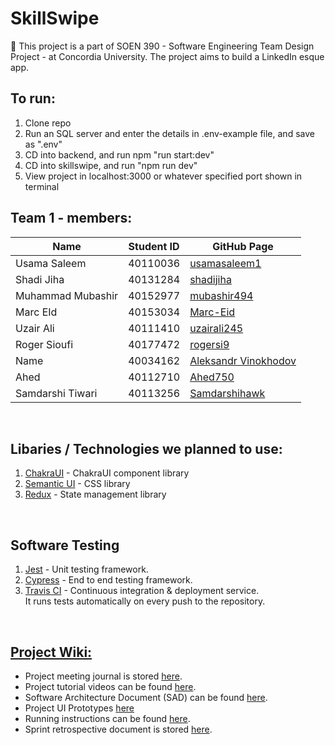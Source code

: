 # SkillSwipe
🚀
This project is a part of SOEN 390 - Software Engineering Team Design Project - at Concordia University. The project aims to build a LinkedIn esque app.
<br />

## To run:
1. Clone repo
2. Run an SQL server and enter the details in .env-example file, and save as ".env" 
3. CD into backend, and run npm "run start:dev"
4. CD into skillswipe, and run "npm run dev"
5. View project in localhost:3000 or whatever specified port shown in terminal 

## Team 1 - members:

| Name              | Student ID | GitHub Page                                       |
| ----------------- | ---------- | ------------------------------------------------- |
| Usama Saleem      | 40110036   | [usamasaleem1](https://github.com/usamasaleem1)   |
| Shadi Jiha        | 40131284   | [shadijiha](https://github.com/shadijiha)         |
| Muhammad Mubashir | 40152977   | [mubashir494](https://github.com/mubashir494)     |
| Marc EId          | 40153034   | [Marc-Eid](https://github.com/Marc-Eid)           |
| Uzair Ali         | 40111410   | [uzairali245](https://github.com/uzairali245)     |
| Roger Sioufi      | 40177472   | [rogersi9](https://github.com/rogersi9)           |
| Name              | 40034162   | [Aleksandr Vinokhodov](https://github.com/daxsis) |
| Ahed              | 40112710   | [Ahed750](https://github.com/Ahed752)             |
| Samdarshi Tiwari  | 40113256   | [Samdarshihawk](https://github.com/samdarshihawk) |

<br />

## Libaries / Technologies we planned to use:

1. [ChakraUI](https://chakra-ui.com/) - ChakraUI component library
2. [Semantic UI](https://semantic-ui.com/) - CSS library
3. [Redux](https://redux.js.org/) - State management library

<br />

## Software Testing

1. [Jest](https://jestjs.io/) - Unit testing framework.
2. [Cypress](https://www.cypress.io/) - End to end testing framework.
3. [Travis CI](https://travis-ci.org/) - Continuous integration & deployment service. <br />
   It runs tests automatically on every push to the repository.

<br />

## [Project Wiki:](<[https://github.com/](https://github.com/shadijiha/soen390-project/wiki)>)

- Project meeting journal is stored [here](https://github.com/).
- Project tutorial videos can be found [here](https://github.com/).
- Software Architecture Document (SAD) can be found [here](https://github.com/).
- Project UI Prototypes [here](https://github.com/)
- Running instructions can be found [here](https://github.com/).
- Sprint retrospective document is stored [here](https://github.com/).
